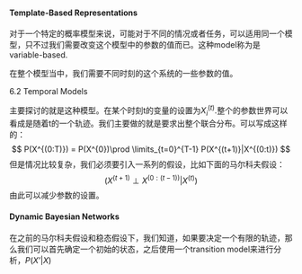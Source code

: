 #### Template-Based Representations

对于一个特定的概率模型来说，可能对于不同的情况或者任务，可以适用同一个模型，只不过我们需要改变这个模型中的参数的值而已。这种model称为是variable-based.

在整个模型当中，我们需要不同时刻的这个系统的一些参数的值。

6.2 Temporal Models

主要探讨的就是这种模型。在某个时刻t的变量的设置为$X_i^{(t)}$.整个的参数世界可以看成是随着t的一个轨迹。我们主要做的就是要求出整个联合分布。可以写成这样的：
$$
P(X^{(0:T)}) = P(X^{0})\prod \limits_{t=0}^{T-1} P(X^{(t+1)}|X^{(0:t)})
$$
但是情况比较复杂，我们必须要引入一系列的假设，比如下面的马尔科夫假设：
$$
(X^{(t+1)}\perp X^{(0:(t-1))}|X^{(t)})
$$
由此可以减少参数的设置。

#### Dynamic Bayesian Networks

在之前的马尔科夫假设和稳态假设下，我们知道，如果要决定一个有限的轨迹，那么我们可以首先确定一个初始的状态，之后使用一个transition model来进行分析，$P(X’ | X)$

